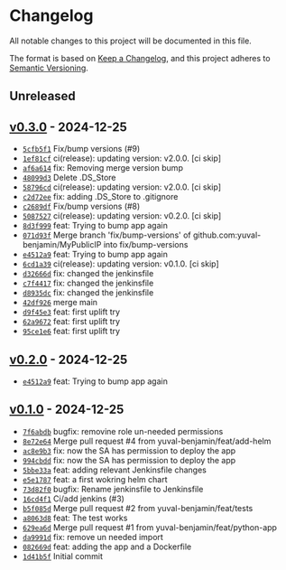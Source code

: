 # Changelog

All notable changes to this project will be documented in this file.

The format is based on [Keep a Changelog](https://keepachangelog.com/en/1.0.0/), and this project adheres to [Semantic Versioning](https://semver.org/spec/v2.0.0.html).

## Unreleased

## [v0.3.0](https://github.com/yuval-benjamin/MyPublicIP/releases/tag/v0.3.0) - 2024-12-25

- [`5cfb5f1`](https://github.com/yuval-benjamin/MyPublicIP/commit/5cfb5f1e0d58e82d59c37911c60d2f686a676448) Fix/bump versions (#9)
- [`1ef81cf`](https://github.com/yuval-benjamin/MyPublicIP/commit/1ef81cf95b7ef5dbba8d4db4f1d4aa299a894827) ci(release): updating version: v2.0.0. [ci skip]
- [`af6a614`](https://github.com/yuval-benjamin/MyPublicIP/commit/af6a61446721a3a2885b9a207a817d3f9e5770dc) fix: Removing merge version bump
- [`48099d3`](https://github.com/yuval-benjamin/MyPublicIP/commit/48099d399edfc1e6de7f13f1bbff4bf4849265f4) Delete .DS_Store
- [`58796cd`](https://github.com/yuval-benjamin/MyPublicIP/commit/58796cd1941c7dc52c222b51674dece8c598bed1) ci(release): updating version: v2.0.0. [ci skip]
- [`c2d72ee`](https://github.com/yuval-benjamin/MyPublicIP/commit/c2d72ee5242fe6c61d31f8da2b8a9b791fca5f1a) fix: adding .DS_Store to .gitignore
- [`c2689df`](https://github.com/yuval-benjamin/MyPublicIP/commit/c2689df595ef74c0eef3fd59492fa72730befd7c) Fix/bump versions (#8)
- [`5087527`](https://github.com/yuval-benjamin/MyPublicIP/commit/5087527873eff4baf48fe705564a536eed7bc9d1) ci(release): updating version: v0.2.0. [ci skip]
- [`8d3f999`](https://github.com/yuval-benjamin/MyPublicIP/commit/8d3f999497534fb4ed1e3a35f1a58ad520508c0f) feat: Trying to bump app again
- [`071d93f`](https://github.com/yuval-benjamin/MyPublicIP/commit/071d93f6055be992cf12763ebbe2f330fcb5155e) Merge branch 'fix/bump-versions' of github.com:yuval-benjamin/MyPublicIP into fix/bump-versions
- [`e4512a9`](https://github.com/yuval-benjamin/MyPublicIP/commit/e4512a9575875b48929525da3b1b027b111d2c9a) feat: Trying to bump app again
- [`6cd1a39`](https://github.com/yuval-benjamin/MyPublicIP/commit/6cd1a398fcbbaadffd0c81502bb6d05ac10b625e) ci(release): updating version: v0.1.0. [ci skip]
- [`d32666d`](https://github.com/yuval-benjamin/MyPublicIP/commit/d32666d26bd29c7952cbb30432800802ddc24673) fix: changed the jenkinsfile
- [`c7f4417`](https://github.com/yuval-benjamin/MyPublicIP/commit/c7f4417e6f99e16e301463bd3a6847fae1399e09) fix: changed the jenkinsfile
- [`d8935dc`](https://github.com/yuval-benjamin/MyPublicIP/commit/d8935dc3dae03dbee0056f62084fa4bac349d959) fix: changed the jenkinsfile
- [`42df926`](https://github.com/yuval-benjamin/MyPublicIP/commit/42df9269015ed65af74ecae97f7b958dae0516a3) merge main
- [`d9f45e3`](https://github.com/yuval-benjamin/MyPublicIP/commit/d9f45e350fe69f7676e7dbafc88728b02faadbf8) feat: first uplift try
- [`62a9672`](https://github.com/yuval-benjamin/MyPublicIP/commit/62a9672a5d9dba6c2db45f1c786c16fbe4b319ea) feat: first uplift try
- [`95ce1e6`](https://github.com/yuval-benjamin/MyPublicIP/commit/95ce1e6b48d3541ebecbdcac22350727f041b41b) feat: first uplift try

## [v0.2.0](https://github.com/yuval-benjamin/MyPublicIP/releases/tag/v0.2.0) - 2024-12-25

- [`e4512a9`](https://github.com/yuval-benjamin/MyPublicIP/commit/e4512a9575875b48929525da3b1b027b111d2c9a) feat: Trying to bump app again

## [v0.1.0](https://github.com/yuval-benjamin/MyPublicIP/releases/tag/v0.1.0) - 2024-12-25

- [`7f6abdb`](https://github.com/yuval-benjamin/MyPublicIP/commit/7f6abdb8f244f2dbd6253e7e4100e73e291962b4) bugfix: removine role un-needed permissions
- [`8e72e64`](https://github.com/yuval-benjamin/MyPublicIP/commit/8e72e6431c649170a903358fd1cb2fca82e7e1fb) Merge pull request #4 from yuval-benjamin/feat/add-helm
- [`ac8e9b3`](https://github.com/yuval-benjamin/MyPublicIP/commit/ac8e9b35ca99cfda291f2c7751cd1e374a2e88b1) fix: now the SA has permission to deploy the app
- [`994cbdd`](https://github.com/yuval-benjamin/MyPublicIP/commit/994cbdda8f508906facce225887ad8bf9ed344d4) fix: now the SA has permission to deploy the app
- [`5bbe33a`](https://github.com/yuval-benjamin/MyPublicIP/commit/5bbe33ada71dfb53b9023b994b7e7c2e1eec12db) feat: adding relevant Jenkinsfile changes
- [`e5e1787`](https://github.com/yuval-benjamin/MyPublicIP/commit/e5e1787076e287adc4ea58df6d143de1c87dc877) feat: a first wokring helm chart
- [`73d82f0`](https://github.com/yuval-benjamin/MyPublicIP/commit/73d82f034740849de61146a1ca54298568342231) bugfix: Rename jenkinsfile to Jenkinsfile
- [`16cd4f1`](https://github.com/yuval-benjamin/MyPublicIP/commit/16cd4f1ac1fa6eb7fea64247b737a8d4882dcfaa) Ci/add jenkins (#3)
- [`b5f085d`](https://github.com/yuval-benjamin/MyPublicIP/commit/b5f085dad56b3bde56bbf4eaad344f72496d7437) Merge pull request #2 from yuval-benjamin/feat/tests
- [`a8063d8`](https://github.com/yuval-benjamin/MyPublicIP/commit/a8063d8a64a169f2b00cc90291a12d84cb24a1e7) feat: The test works
- [`629ea6d`](https://github.com/yuval-benjamin/MyPublicIP/commit/629ea6d31927a47ca24a85ec4cd728537a2e7940) Merge pull request #1 from yuval-benjamin/feat/python-app
- [`da9991d`](https://github.com/yuval-benjamin/MyPublicIP/commit/da9991d6be004d8aadb33e5828669daa6bece5b7) fix: remove un needed import
- [`082669d`](https://github.com/yuval-benjamin/MyPublicIP/commit/082669d402dca358e3b5c2baeeca47cf12de396d) feat: adding the app and a Dockerfile
- [`1d41b5f`](https://github.com/yuval-benjamin/MyPublicIP/commit/1d41b5fad4ce6f2e46d75e75a8a14a7f030e6b7e) Initial commit
